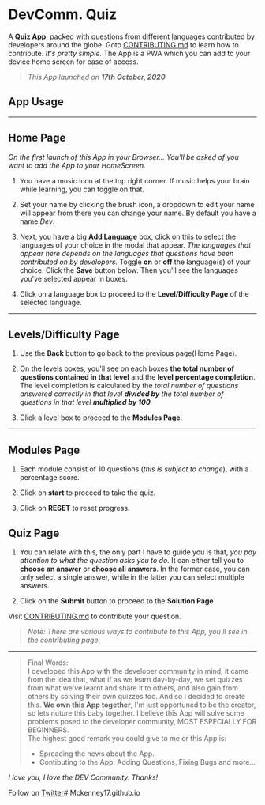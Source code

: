 # DevComm. Quiz

A **Quiz App**, packed with questions from different languages contributed by developers around the globe. Goto [CONTRIBUTING.md](./CONTRIBUTING.md) to learn how to contribute. *It's pretty simple.* The App is a PWA which you can add to your device home screen for ease of access.

> *This App launched on **17th October, 2020*** 

## App Usage
---
**Home Page**
---
*On the first launch of this App in your Browser... You'll be asked of you want to add the App to your HomeScreen.*

1. You have a music icon at the top right corner. If music helps your brain while learning, you can toggle on that.

2. Set your name by clicking the brush icon, a dropdown to edit your name will appear from there you can change your name. By default you have a name *Dev*.


3. Next, you have a big **Add Language** box, click on this to select the languages of your choice in the modal that appear. *The languages that appear here depends on the languages that questions have been contributed on by developers.* Toggle **on** or **off** the language(s) of your choice. Click the **Save** button below. Then you'll see the languages you've selected appear in boxes.

4. Click on a language box to proceed to the **Level/Difficulty Page** of the selected language.

---

**Levels/Difficulty Page**
---
1. Use the **Back** button to go back to the previous page(Home Page).

2. On the levels boxes, you'll see on each boxes **the total number of questions contained in that level** and the **level percentage completion**. The level completion is calculated by the *total number of questions answered correctly in that level **divided by** the total number of questions in that level **multiplied by 100**.*

3. Click a level box to proceed to the **Modules Page**.
---

**Modules Page**
---
1. Each module consist of 10 questions (*this is subject to change*), with a percentage score.

2. Click on **start** to proceed to take the quiz.

3. Click on **RESET** to reset progress.

**Quiz Page**
---
1. You can relate with this, the only part I have to guide you is that, *you pay attention to what the question asks you to do.* It can either tell you to **choose an answer** or **choose all answers**. In the former case, you can only select a single answer, while in the latter you can select multiple answers.

2. Click on the **Submit** button to proceed to the **Solution Page** 

Visit [CONTRIBUTING.md](./CONTRIBUTING.md) to contribute your question.

> *Note: There are various ways to contribute to this App, you'll see in the contributing page.*
---
> Final Words:\
I developed this App with the developer community in mind, it came from the idea that, what if as we learn day-by-day, we set quizzes from what we've learnt and share it to others, and also gain from others by solving their own quizzes too. And so I decided to create this. **We own this App together**, I'm just opportuned to be the creator, so lets nuture this baby together. I believe this App will solve some problems posed to the developer community, MOST ESPECIALLY FOR BEGINNERS.\
The highest good remark you could give to me or this App is:
> * Spreading the news about the App.
> * Contibuting to the App: Adding Questions, Fixing Bugs and more...

*I love you, I love the DEV Community. Thanks!*

Follow on [Twitter](https://twitter.com/Oluwarinolasam2)# Mckenney17.github.io
